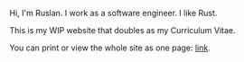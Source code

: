 Hi, I'm Ruslan. I work as a software engineer. I like Rust.

This is my WIP website that doubles as my Curriculum Vitae.

You can print or view the whole site as one page: [link](./print.html).
